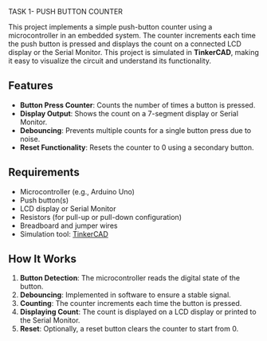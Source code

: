 TASK 1- PUSH BUTTON COUNTER

This project implements a simple push-button counter using a microcontroller in an embedded system. The counter increments each time the push button is pressed and displays the count on a connected LCD display or the Serial Monitor. This project is simulated in **TinkerCAD**, making it easy to visualize the circuit and understand its functionality.

## Features
- **Button Press Counter**: Counts the number of times a button is pressed.
- **Display Output**: Shows the count on a 7-segment display or Serial Monitor.
- **Debouncing**: Prevents multiple counts for a single button press due to noise.
- **Reset Functionality**: Resets the counter to 0 using a secondary button.

## Requirements
- Microcontroller (e.g., Arduino Uno)
- Push button(s)
- LCD display or Serial Monitor
- Resistors (for pull-up or pull-down configuration)
- Breadboard and jumper wires
- Simulation tool: [TinkerCAD](https://www.tinkercad.com/)

## How It Works
1. **Button Detection**: The microcontroller reads the digital state of the button.
2. **Debouncing**: Implemented in software to ensure a stable signal.
3. **Counting**: The counter increments each time the button is pressed.
4. **Displaying Count**: The count is displayed on a LCD display or printed to the Serial Monitor.
5. **Reset**: Optionally, a reset button clears the counter to start from 0.
